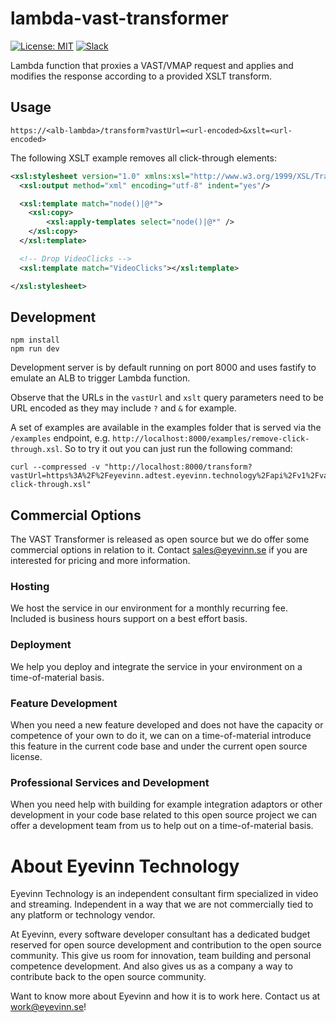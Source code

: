 # lambda-vast-transformer

[![License: MIT](https://img.shields.io/badge/License-MIT-yellow.svg)](https://opensource.org/licenses/MIT) [![Slack](http://slack.streamingtech.se/badge.svg)](http://slack.streamingtech.se)

Lambda function that proxies a VAST/VMAP request and applies and modifies the response according
to a provided XSLT transform.

## Usage

```
https://<alb-lambda>/transform?vastUrl=<url-encoded>&xslt=<url-encoded>
```

The following XSLT example removes all click-through elements:

```xml
<xsl:stylesheet version="1.0" xmlns:xsl="http://www.w3.org/1999/XSL/Transform">
  <xsl:output method="xml" encoding="utf-8" indent="yes"/>

  <xsl:template match="node()|@*">
    <xsl:copy>
        <xsl:apply-templates select="node()|@*" />
    </xsl:copy>
  </xsl:template>

  <!-- Drop VideoClicks -->
  <xsl:template match="VideoClicks"></xsl:template>

</xsl:stylesheet>
```

## Development

```
npm install
npm run dev
```

Development server is by default running on port 8000 and uses fastify to emulate an ALB to trigger Lambda function.

Observe that the URLs in the `vastUrl` and `xslt` query parameters need to be URL encoded as they may include `?` and `&` for example.

A set of examples are available in the examples folder that is served via the `/examples` endpoint, e.g. `http://localhost:8000/examples/remove-click-through.xsl`. So to try it out you can just run the following command:

```
curl --compressed -v "http://localhost:8000/transform?vastUrl=https%3A%2F%2Feyevinn.adtest.eyevinn.technology%2Fapi%2Fv1%2Fvast%3Fdur%3D60&xslt=http%3A%2F%2Flocalhost%3A8000%2Fexamples%2Fremove-click-through.xsl"
```

## Commercial Options

The VAST Transformer is released as open source but we do offer some commercial options in relation to it. 
Contact sales@eyevinn.se if you are interested for pricing and more information.

### Hosting

We host the service in our environment for a monthly recurring fee. Included is business hours support on a best effort basis.

### Deployment

We help you deploy and integrate the service in your environment on a time-of-material basis. 

### Feature Development

When you need a new feature developed and does not have the capacity or competence of your own to do it, we can on a time-of-material introduce this feature in the current code base and under the current open source license. 

### Professional Services and Development

When you need help with building for example integration adaptors or other development in your code base related to this open source project we can offer a development team from us to help out on a time-of-material basis. 

# About Eyevinn Technology

Eyevinn Technology is an independent consultant firm specialized in video and streaming. Independent in a way that we are not commercially tied to any platform or technology vendor.

At Eyevinn, every software developer consultant has a dedicated budget reserved for open source development and contribution to the open source community. This give us room for innovation, team building and personal competence development. And also gives us as a company a way to contribute back to the open source community.

Want to know more about Eyevinn and how it is to work here. Contact us at work@eyevinn.se!
